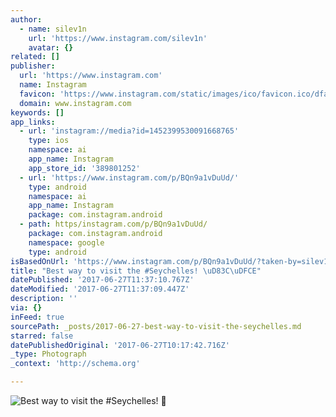 ```yaml
---
author:
  - name: silev1n
    url: 'https://www.instagram.com/silev1n'
    avatar: {}
related: []
publisher:
  url: 'https://www.instagram.com'
  name: Instagram
  favicon: 'https://www.instagram.com/static/images/ico/favicon.ico/dfa85bb1fd63.ico'
  domain: www.instagram.com
keywords: []
app_links:
  - url: 'instagram://media?id=1452399530091668765'
    type: ios
    namespace: ai
    app_name: Instagram
    app_store_id: '389801252'
  - url: 'https://www.instagram.com/p/BQn9a1vDuUd/'
    type: android
    namespace: ai
    app_name: Instagram
    package: com.instagram.android
  - path: https/instagram.com/p/BQn9a1vDuUd/
    package: com.instagram.android
    namespace: google
    type: android
isBasedOnUrl: 'https://www.instagram.com/p/BQn9a1vDuUd/?taken-by=silev1n'
title: "Best way to visit the #Seychelles! \uD83C\uDFCE"
datePublished: '2017-06-27T11:37:10.767Z'
dateModified: '2017-06-27T11:37:09.447Z'
description: ''
via: {}
inFeed: true
sourcePath: _posts/2017-06-27-best-way-to-visit-the-seychelles.md
starred: false
datePublishedOriginal: '2017-06-27T10:17:42.716Z'
_type: Photograph
_context: 'http://schema.org'

---
```

![Best way to visit the #Seychelles! ](https://scontent.cdninstagram.com/t51.2885-15/s640x640/sh0.08/e35/16789628_170509070116840_3525951357246767104_n.jpg)